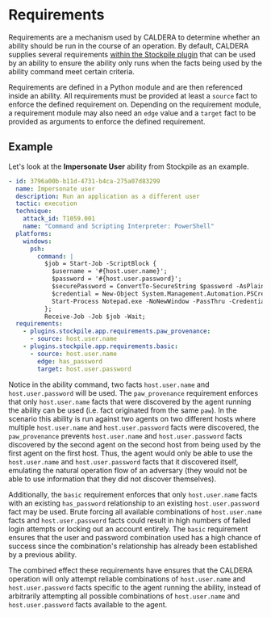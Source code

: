 # Requirements

Requirements are a mechanism used by CALDERA to determine whether an ability should be run in the course of an
operation. By default, CALDERA supplies several requirements [within the Stockpile plugin](https://github.com/mitre/stockpile/tree/master/app/requirements)
that can be used by an ability to ensure the ability only runs when the facts being used by the ability command meet
certain criteria.

Requirements are defined in a Python module and are then referenced inside an ability. All requirements must be provided
at least a `source` fact to enforce the defined requirement on. Depending on the requirement module, a requirement
module may also need an `edge` value and a `target` fact to be provided as arguments to enforce the defined requirement.

## Example

Let's look at the **Impersonate User** ability from Stockpile as an example.

```yaml
- id: 3796a00b-b11d-4731-b4ca-275a07d83299
  name: Impersonate user
  description: Run an application as a different user
  tactic: execution
  technique:
    attack_id: T1059.001
    name: "Command and Scripting Interpreter: PowerShell"
  platforms:
    windows:
      psh:
        command: |
          $job = Start-Job -ScriptBlock {
            $username = '#{host.user.name}';
            $password = '#{host.user.password}';
            $securePassword = ConvertTo-SecureString $password -AsPlainText -Force;
            $credential = New-Object System.Management.Automation.PSCredential $username, $securePassword;
            Start-Process Notepad.exe -NoNewWindow -PassThru -Credential $credential;
          };
          Receive-Job -Job $job -Wait;
  requirements:
    - plugins.stockpile.app.requirements.paw_provenance:
      - source: host.user.name
    - plugins.stockpile.app.requirements.basic:
      - source: host.user.name
        edge: has_password
        target: host.user.password
```

Notice in the ability command, two facts `host.user.name` and `host.user.password` will be used. The `paw_provenance`
requirement enforces that only `host.user.name` facts that were discovered by the agent running the ability can be used
(i.e. fact originated from the same `paw`). In the scenario this ability is run against two agents on two different
hosts where multiple `host.user.name` and `host.user.password` facts were discovered, the `paw_provenance` prevents
`host.user.name` and `host.user.password` facts discovered by the second agent on the second host from being used by
the first agent on the first host. Thus, the agent would only be able to use the `host.user.name` and
`host.user.password` facts that it discovered itself, emulating the natural operation flow of an adversary (they would
not be able to use information that they did not discover themselves).

Additionally, the `basic` requirement enforces that only `host.user.name` facts with an existing `has_password`
relationship to an existing `host.user.password` fact may be used. Brute forcing all available combinations of
`host.user.name` facts and `host.user.password` facts could result in high numbers of failed login attempts or locking
out an account entirely. The `basic` requirement ensures that the user and password combination used has a high chance
of success since the combination's relationship has already been established by a previous ability.

The combined effect these requirements have ensures that the CALDERA operation will only attempt reliable combinations
of `host.user.name` and `host.user.password` facts specific to the agent running the ability, instead of arbitrarily
attempting all possible combinations of `host.user.name` and `host.user.password` facts available to the agent.
